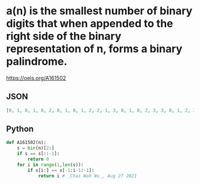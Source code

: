 # a\(n\) is the smallest number of binary digits that when appended to the right side of the binary representation of n, forms a binary palindrome\.
https://oeis.org/A161502
## JSON
```JSON
[0, 1, 0, 1, 0, 2, 0, 1, 0, 1, 2, 2, 1, 3, 0, 1, 0, 2, 3, 3, 0, 1, 2, 2, 1, 2, 0, 3, 2, 4, 0, 1, 0, 3, 4, 1, 3, 2, 3, 3, 2, 1, 4, 4, 0, 1, 2, 2, 1, 3, 0, 4, 1, 2, 3, 3, 2, 3, 1, 4, 3, 5, 0, 1, 0, 4, 5, 2, 4, 3, 4, 4, 0, 2, 5, 1, 4, 2, 3, 3, 2, 1, 5, 5, 0, 3, 4, 4, 3, 4, 2, 5, 0, 1, 2, 2, 1, 4, 0, 2, 4, 3, 4, 4, 3]
```
## Python
```Python
def A161502(n):
    s = bin(n)[2:]
    if s == s[::-1]:
        return 0
    for i in range(1,len(s)):
        if s[i:] == s[-1:i-1:-1]:
            return i # _Chai Wah Wu_, Aug 27 2021
```
